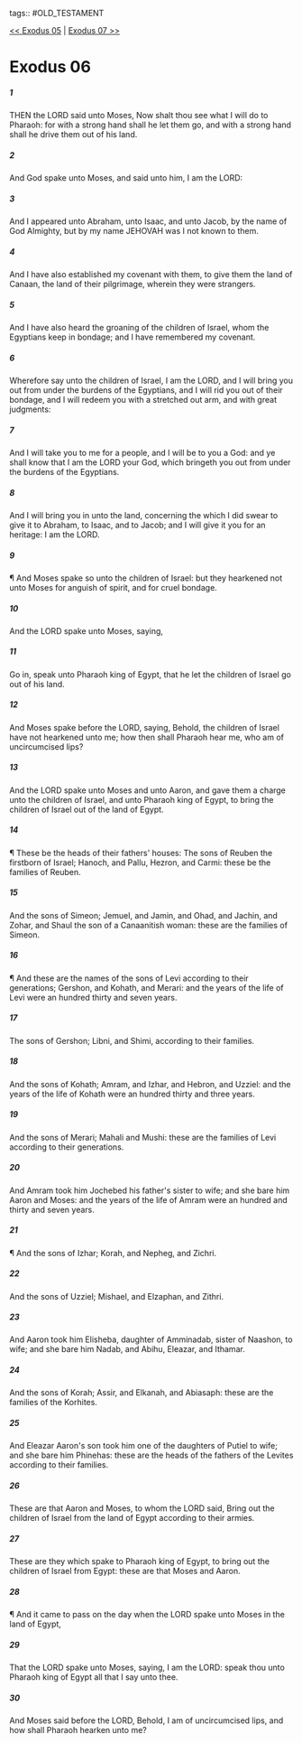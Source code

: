 tags:: #OLD_TESTAMENT

[<< Exodus 05](OLD_TESTAMENT/02_Exodus/Exodus_05.md) | [Exodus 07 >>](OLD_TESTAMENT/02_Exodus/Exodus_07.md)

# Exodus 06

##### 1

THEN the LORD said unto Moses, Now shalt thou see what I will do to Pharaoh: for with a strong hand shall he let them go, and with a strong hand shall he drive them out of his land.

##### 2

And God spake unto Moses, and said unto him, I am the LORD:

##### 3

And I appeared unto Abraham, unto Isaac, and unto Jacob, by the name of God Almighty, but by my name JEHOVAH was I not known to them.

##### 4

And I have also established my covenant with them, to give them the land of Canaan, the land of their pilgrimage, wherein they were strangers.

##### 5

And I have also heard the groaning of the children of Israel, whom the Egyptians keep in bondage; and I have remembered my covenant.

##### 6

Wherefore say unto the children of Israel, I am the LORD, and I will bring you out from under the burdens of the Egyptians, and I will rid you out of their bondage, and I will redeem you with a stretched out arm, and with great judgments:

##### 7

And I will take you to me for a people, and I will be to you a God: and ye shall know that I am the LORD your God, which bringeth you out from under the burdens of the Egyptians.

##### 8

And I will bring you in unto the land, concerning the which I did swear to give it to Abraham, to Isaac, and to Jacob; and I will give it you for an heritage: I am the LORD.

##### 9

¶ And Moses spake so unto the children of Israel: but they hearkened not unto Moses for anguish of spirit, and for cruel bondage.

##### 10

And the LORD spake unto Moses, saying,

##### 11

Go in, speak unto Pharaoh king of Egypt, that he let the children of Israel go out of his land.

##### 12

And Moses spake before the LORD, saying, Behold, the children of Israel have not hearkened unto me; how then shall Pharaoh hear me, who am of uncircumcised lips?

##### 13

And the LORD spake unto Moses and unto Aaron, and gave them a charge unto the children of Israel, and unto Pharaoh king of Egypt, to bring the children of Israel out of the land of Egypt.

##### 14

¶ These be the heads of their fathers' houses: The sons of Reuben the firstborn of Israel; Hanoch, and Pallu, Hezron, and Carmi: these be the families of Reuben.

##### 15

And the sons of Simeon; Jemuel, and Jamin, and Ohad, and Jachin, and Zohar, and Shaul the son of a Canaanitish woman: these are the families of Simeon.

##### 16

¶ And these are the names of the sons of Levi according to their generations; Gershon, and Kohath, and Merari: and the years of the life of Levi were an hundred thirty and seven years.

##### 17

The sons of Gershon; Libni, and Shimi, according to their families.

##### 18

And the sons of Kohath; Amram, and Izhar, and Hebron, and Uzziel: and the years of the life of Kohath were an hundred thirty and three years.

##### 19

And the sons of Merari; Mahali and Mushi: these are the families of Levi according to their generations.

##### 20

And Amram took him Jochebed his father's sister to wife; and she bare him Aaron and Moses: and the years of the life of Amram were an hundred and thirty and seven years.

##### 21

¶ And the sons of Izhar; Korah, and Nepheg, and Zichri.

##### 22

And the sons of Uzziel; Mishael, and Elzaphan, and Zithri.

##### 23

And Aaron took him Elisheba, daughter of Amminadab, sister of Naashon, to wife; and she bare him Nadab, and Abihu, Eleazar, and Ithamar.

##### 24

And the sons of Korah; Assir, and Elkanah, and Abiasaph: these are the families of the Korhites.

##### 25

And Eleazar Aaron's son took him one of the daughters of Putiel to wife; and she bare him Phinehas: these are the heads of the fathers of the Levites according to their families.

##### 26

These are that Aaron and Moses, to whom the LORD said, Bring out the children of Israel from the land of Egypt according to their armies.

##### 27

These are they which spake to Pharaoh king of Egypt, to bring out the children of Israel from Egypt: these are that Moses and Aaron.

##### 28

¶ And it came to pass on the day when the LORD spake unto Moses in the land of Egypt,

##### 29

That the LORD spake unto Moses, saying, I am the LORD: speak thou unto Pharaoh king of Egypt all that I say unto thee.

##### 30

And Moses said before the LORD, Behold, I am of uncircumcised lips, and how shall Pharaoh hearken unto me?
